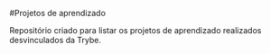 #Projetos de aprendizado

Repositório criado para listar os projetos de aprendizado realizados desvinculados da Trybe.
